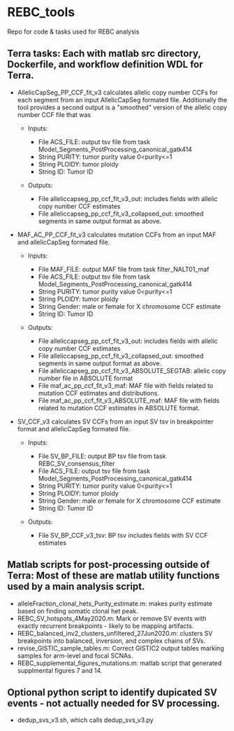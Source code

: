 # REBC_tools
Repo for code &amp; tasks used for REBC analysis


Terra tasks: Each with matlab src directory, Dockerfile, and workflow definition  WDL for Terra. 
---

* AllelicCapSeg_PP_CCF_fit_v3  calculates allelic copy number CCFs for each segment from an input AllelicCapSeg formated file. Additionally the tool provides a second output is a "smoothed" version of the allelic copy number CCF file that was  

  * Inputs: 
    * File ACS_FILE: output tsv file from task Model_Segments_PostProcessing_canonical_gatk414 
    * String PURITY: tumor purity value 0<purity<=1
    * String PLOIDY: tumor ploidy
    * String ID: Tumor ID
    
  * Outputs:     
    * File alleliccapseg_pp_ccf_fit_v3_out:  includes fields with allelic copy number CCF estimates 
    * File alleliccapseg_pp_ccf_fit_v3_collapsed_out: smoothed segments in same output format as above.  

* MAF_AC_PP_CCF_fit_v3  calculates mutation CCFs from an input MAF and allelicCapSeg formated file. 

  * Inputs: 
    * File MAF_FILE: output MAF file from task filter_NALT01_maf
    * File ACS_FILE: output tsv file from task Model_Segments_PostProcessing_canonical_gatk414 
    * String PURITY: tumor purity value 0<purity<=1
    * String PLOIDY: tumor ploidy
    * String Gender: male or female for X chromosome CCF estimate
    * String ID: Tumor ID
    
  * Outputs:     
    * File alleliccapseg_pp_ccf_fit_v3_out:  includes fields with allelic copy number CCF estimates 
    * File alleliccapseg_pp_ccf_fit_v3_collapsed_out: smoothed segments in same output format as above.  
    * File alleliccapseg_pp_ccf_fit_v3_ABSOLUTE_SEGTAB: allelic copy number file in ABSOLUTE format 
    * File maf_ac_pp_ccf_fit_v3_maf:  MAF file with fields related to mutation CCF estimates and distributions. 
    * File maf_ac_pp_ccf_fit_v3_ABSOLUTE_maf:  MAF file with fields related to mutation CCF estimates in ABSOLUTE format. 

* SV_CCF_v3  calculates SV CCFs from an input SV tsv in breakpointer format and allelicCapSeg formated file. 

  * Inputs: 
    * File SV_BP_FILE: output BP tsv file from task REBC_SV_consensus_filter
    * File ACS_FILE: output tsv file from task Model_Segments_PostProcessing_canonical_gatk414 
    * String PURITY: tumor purity value 0<purity<=1
    * String PLOIDY: tumor ploidy
    * String Gender: male or female for X chromosome CCF estimate
    * String ID: Tumor ID
    
  * Outputs:     
    * File SV_BP_CCF_v3_tsv:  BP tsv includes fields with SV CCF estimates 


Matlab scripts for post-processing outside of Terra: Most of these are matlab utility functions used by a main analysis script. 
---

* alleleFraction_clonal_hets_Purity_estimate.m: makes purity estimate based on finding somatic clonal het peak. 
* REBC_SV_hotspots_4May2020.m:  Mark or remove SV events with exactly recurrent breakpoints - likely to be mapping artifacts. 
* REBC_balanced_inv2_clusters_unfiltered_27Jun2020.m: clusters SV breakpoints into balanced, inversion, and complex chains of SVs. 
* revise_GISTIC_sample_tables.m: Correct GISTIC2 output tables marking samples for arm-level and focal SCNAs. 
* REBC_supplemental_figures_mutations.m: matlab script that generated supplmental figures 7 and 14. 
    
Optional python script to identify dupicated SV events - not actually needed for SV processing.
---
*  dedup_svs_v3.sh, which calls dedup_svs_v3.py
